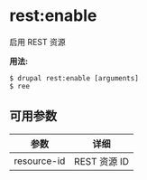 # rest:enable
启用 REST 资源

**用法:**
```
$ drupal rest:enable [arguments] 
$ ree  
```

## 可用参数
参数 | 详细
---------|-------------
resource-id | REST 资源 ID
